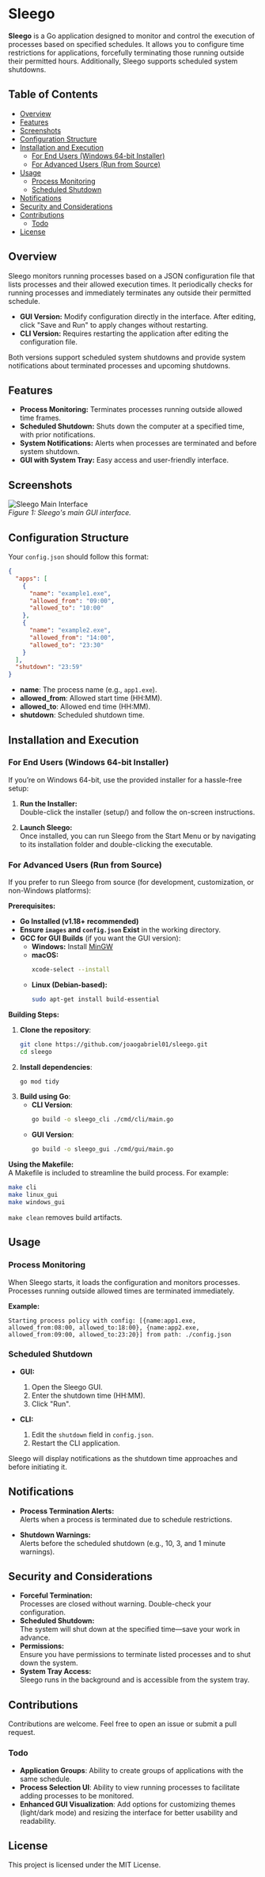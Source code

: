 # Sleego

**Sleego** is a Go application designed to monitor and control the execution of processes based on specified schedules. It allows you to configure time restrictions for applications, forcefully terminating those running outside their permitted hours. Additionally, Sleego supports scheduled system shutdowns.

## Table of Contents

- [Overview](#overview)
- [Features](#features)
- [Screenshots](#screenshots)
- [Configuration Structure](#configuration-structure)
- [Installation and Execution](#installation-and-execution)
  - [For End Users (Windows 64-bit Installer)](#for-end-users-windows-64-bit-installer)
  - [For Advanced Users (Run from Source)](#for-advanced-users-run-from-source)
- [Usage](#usage)
  - [Process Monitoring](#process-monitoring)
  - [Scheduled Shutdown](#scheduled-shutdown)
- [Notifications](#notifications)
- [Security and Considerations](#security-and-considerations)
- [Contributions](#contributions)
  - [Todo](#todo)
- [License](#license)

## Overview

Sleego monitors running processes based on a JSON configuration file that lists processes and their allowed execution times. It periodically checks for running processes and immediately terminates any outside their permitted schedule.

- **GUI Version:** Modify configuration directly in the interface. After editing, click "Save and Run" to apply changes without restarting.
- **CLI Version:** Requires restarting the application after editing the configuration file.

Both versions support scheduled system shutdowns and provide system notifications about terminated processes and upcoming shutdowns.

## Features

- **Process Monitoring:** Terminates processes running outside allowed time frames.
- **Scheduled Shutdown:** Shuts down the computer at a specified time, with prior notifications.
- **System Notifications:** Alerts when processes are terminated and before system shutdown.
- **GUI with System Tray:** Easy access and user-friendly interface.

## Screenshots

![Sleego Main Interface](images/sleego_main_interface.png)  
*Figure 1: Sleego's main GUI interface.*

## Configuration Structure

Your `config.json` should follow this format:

```json
{
  "apps": [
    {
      "name": "example1.exe",
      "allowed_from": "09:00",
      "allowed_to": "10:00"
    },
    {
      "name": "example2.exe",
      "allowed_from": "14:00",
      "allowed_to": "23:30"
    }
  ],
  "shutdown": "23:59"
}
```

- **name**: The process name (e.g., `app1.exe`).
- **allowed_from**: Allowed start time (HH:MM).
- **allowed_to**: Allowed end time (HH:MM).
- **shutdown**: Scheduled shutdown time.

## Installation and Execution

### For End Users (Windows 64-bit Installer)

If you’re on Windows 64-bit, use the provided installer for a hassle-free setup:

1. **Run the Installer:**  
   Double-click the installer (setup/) and follow the on-screen instructions.

2. **Launch Sleego:**  
   Once installed, you can run Sleego from the Start Menu or by navigating to its installation folder and double-clicking the executable.

### For Advanced Users (Run from Source)

If you prefer to run Sleego from source (for development, customization, or non-Windows platforms):

**Prerequisites:**
- **Go Installed (v1.18+ recommended)**
- **Ensure `images` and `config.json` Exist** in the working directory.
- **GCC for GUI Builds** (if you want the GUI version):
  - **Windows:** Install [MinGW](https://www.mingw-w64.org/downloads/)
  - **macOS:**  
    ```bash
    xcode-select --install
    ```
  - **Linux (Debian-based):**  
    ```bash
    sudo apt-get install build-essential
    ```

**Building Steps:**
1. **Clone the repository**:
    ```bash
    git clone https://github.com/joaogabriel01/sleego.git
    cd sleego
    ```
2. **Install dependencies**:
    ```bash
    go mod tidy
    ```
3. **Build using Go**:
    - **CLI Version**:
      ```bash
      go build -o sleego_cli ./cmd/cli/main.go
      ```
    - **GUI Version**:
      ```bash
      go build -o sleego_gui ./cmd/gui/main.go
      ```

**Using the Makefile:**  
A Makefile is included to streamline the build process. For example:
```bash
make cli
make linux_gui
make windows_gui
```
`make clean` removes build artifacts.

## Usage

### Process Monitoring

When Sleego starts, it loads the configuration and monitors processes. Processes running outside allowed times are terminated immediately.

**Example:**
```
Starting process policy with config: [{name:app1.exe, allowed_from:08:00, allowed_to:18:00}, {name:app2.exe, allowed_from:09:00, allowed_to:23:20}] from path: ./config.json
```

### Scheduled Shutdown

- **GUI:**
  1. Open the Sleego GUI.
  2. Enter the shutdown time (HH:MM).
  3. Click "Run".

- **CLI:**
  1. Edit the `shutdown` field in `config.json`.
  2. Restart the CLI application.

Sleego will display notifications as the shutdown time approaches and before initiating it.

## Notifications

- **Process Termination Alerts:**  
  Alerts when a process is terminated due to schedule restrictions.

- **Shutdown Warnings:**  
  Alerts before the scheduled shutdown (e.g., 10, 3, and 1 minute warnings).

## Security and Considerations

- **Forceful Termination:**  
  Processes are closed without warning. Double-check your configuration.
- **Scheduled Shutdown:**  
  The system will shut down at the specified time—save your work in advance.
- **Permissions:**  
  Ensure you have permissions to terminate listed processes and to shut down the system.
- **System Tray Access:**  
  Sleego runs in the background and is accessible from the system tray.

## Contributions

Contributions are welcome. Feel free to open an issue or submit a pull request.

### Todo

- **Application Groups**: Ability to create groups of applications with the same schedule.
- **Process Selection UI**: Ability to view running processes to facilitate adding processes to be monitored.
- **Enhanced GUI Visualization**: Add options for customizing themes (light/dark mode) and resizing the interface for better usability and readability.

## License

This project is licensed under the MIT License.